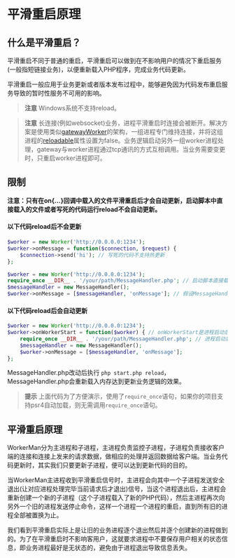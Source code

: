 # 平滑重启原理
## 什么是平滑重启？

平滑重启不同于普通的重启，平滑重启可以做到在不影响用户的情况下重启服务(一般指短链接业务)，以便重新载入PHP程序，完成业务代码更新。

平滑重启一般应用于业务更新或者版本发布过程中，能够避免因为代码发布重启服务导致的暂时性服务不可用的影响。

> **注意**
> Windows系统不支持reload。

> **注意**
> 长连接(例如websocket)业务，进程平滑重启时连接会被断开。解决方案是使用类似[gatewayWorker](https://www.workerman.net/doc/gateway-worker)的架构，一组进程专门维持连接，并将这组进程的[reloadable](../worker/reloadable.md)属性设置为false。业务逻辑启动另外一组worker进程处理，gateway与worker进程通过tcp通讯的方式互相调用。当业务需要变更时，只重启worker进程即可。

## 限制
**注意：只有在on{...}回调中载入的文件平滑重启后才会自动更新，启动脚本中直接载入的文件或者写死的代码运行reload不会自动更新。**

#### 以下代码reload后不会更新
```php
$worker = new Worker('http://0.0.0.0:1234');
$worker->onMessage = function($connection, $request) {
    $connection->send('hi'); // 写死的代码不支持热更新
};
```

```php
$worker = new Worker('http://0.0.0.0:1234');
require_once __DIR__ . '/your/path/MessageHandler.php'; // 启动脚本直接载入的文件不支持热更新
$messageHandler = new MessageHandler();
$worker->onMessage = [$messageHandler, 'onMessage']; // 假设MessageHandler类里有一个onMessage方法
```


#### 以下代码reload后会自动更新
```php
$worker = new Worker('http://0.0.0.0:1234');
$worker->onWorkerStart = function($worker) { // onWorkerStart是进程启动后触发的回调
    require_once __DIR__ . '/your/path/MessageHandler.php'; // 进程启动后载入的文件支持热更新
    $messageHandler = new MessageHandler();
    $worker->onMessage = [$messageHandler, 'onMessage'];
};
```
MessageHandler.php改动后执行 `php start.php reload`，MessageHandler.php会重新载入内存达到更新业务逻辑的效果。


> **提示**
> 上面代码为了方便演示，使用了`require_once`语句，如果你的项目支持psr4自动加载，则无需调用`require_once`语句。

## 平滑重启原理

WorkerMan分为主进程和子进程，主进程负责监控子进程，子进程负责接收客户端的连接和连接上发来的请求数据，做相应的处理并返回数据给客户端。当业务代码更新时，其实我们只要更新子进程，便可以达到更新代码的目的。

当WorkerMan主进程收到平滑重启信号时，主进程会向其中一个子进程发送安全退出(让对应进程处理完毕当前请求后才退出)信号，当这个进程退出后，主进程会重新创建一个新的子进程（这个子进程载入了新的PHP代码），然后主进程再次向另外一个旧的进程发送停止命令，这样一个进程一个进程的重启，直到所有旧的进程全部被置换为止。

我们看到平滑重启实际上是让旧的业务进程逐个退出然后并逐个创建新的进程做到的。为了在平滑重启时不影响客用户，这就要求进程中不要保存用户相关的状态信息，即业务进程最好是无状态的，避免由于进程退出导致信息丢失。
